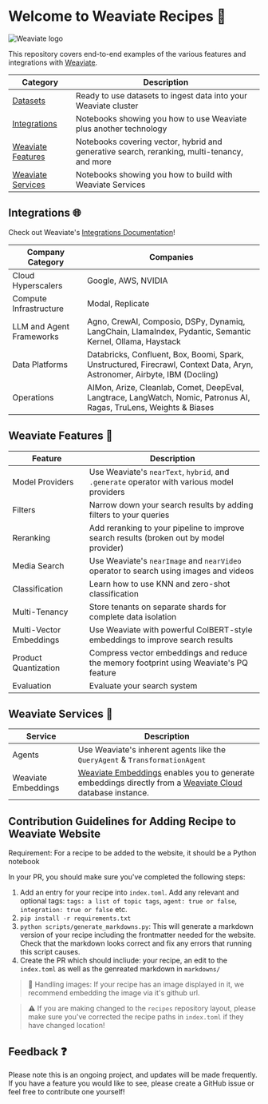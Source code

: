 # Welcome to Weaviate Recipes 💚

![Weaviate logo](.github/Weaviate.png)

This repository covers end-to-end examples of the various features and integrations with [Weaviate](https://www.weaviate.io).

| Category | Description |
| -------------|---------|
| [Datasets](/datasets/) | Ready to use datasets to ingest data into your Weaviate cluster |
| [Integrations](/integrations)| Notebooks showing you how to use Weaviate plus another technology |
| [Weaviate Features](/weaviate-features) | Notebooks covering vector, hybrid and generative search, reranking, multi-tenancy, and more |
| [Weaviate Services](/weaviate-services/) | Notebooks showing you how to build with Weaviate Services |


## Integrations 🌐
Check out Weaviate's [Integrations Documentation](https://weaviate.io/developers/integrations)!

| Company Category | Companies |
|------------------|-----------|
| Cloud Hyperscalers | Google, AWS, NVIDIA |
| Compute Infrastructure | Modal, Replicate |
| LLM and Agent Frameworks | Agno, CrewAI, Composio, DSPy, Dynamiq, LangChain, LlamaIndex, Pydantic, Semantic Kernel, Ollama, Haystack |
| Data Platforms| Databricks, Confluent, Box, Boomi, Spark, Unstructured, Firecrawl, Context Data, Aryn, Astronomer, Airbyte, IBM (Docling) |
| Operations | AIMon, Arize, Cleanlab, Comet, DeepEval, Langtrace, LangWatch, Nomic, Patronus AI, Ragas, TruLens, Weights & Biases |


## Weaviate Features 🔧

| Feature | Description |
|---------|-------------|
| Model Providers | Use Weaviate's `nearText`, `hybrid`, and `.generate` operator with various model providers |
| Filters | Narrow down your search results by adding filters to your queries |
| Reranking | Add reranking to your pipeline to improve search results (broken out by model provider) |
| Media Search | Use Weaviate's `nearImage` and `nearVideo` operator to search using images and videos |
| Classification | Learn how to use KNN and zero-shot classification |
| Multi-Tenancy | Store tenants on separate shards for complete data isolation |
| Multi-Vector Embeddings | Use Weaviate with powerful ColBERT-style embeddings to improve search results |
| Product Quantization | Compress vector embeddings and reduce the memory footprint using Weaviate's PQ feature |
| Evaluation | Evaluate your search system |

## Weaviate Services 🧰
| Service | Description |
|---------|-------------|
| Agents | Use Weaviate's inherent agents like the `QueryAgent` & `TransformationAgent` |
| Weaviate Embeddings | [Weaviate Embeddings](https://weaviate.io/developers/wcs/embeddings) enables you to generate embeddings directly from a [Weaviate Cloud](https://console.weaviate.cloud/) database instance. | 

## Contribution Guidelines for Adding Recipe to Weaviate Website

Requirement: For a recipe to be added to the website, it should be a Python notebook

In your PR, you should make sure you've completed the following steps:

1. Add an entry for your recipe into `index.toml`. Add any relevant and optional tags: `tags: a list of topic tags`, `agent: true or false`, `integration: true or false` etc.
2. `pip install -r requirements.txt`
3. `python scripts/generate_markdowns.py`: This will generate a markdown version of your recipe including the frontmatter needed for the website. Check that the markdown looks correct and fix any errors that running this script causes.
4. Create the PR which should incliude: your recipe, an edit to the `index.toml` as well as the genreated markdown in `markdowns/`

> 🌅 Handling images: If your recipe has an image displayed in it, we recommend embedding the image via it's github url.

> ⚠️ If you are making changed to the `recipes` repository layout, please make sure you've corrected the recipe paths in `index.toml` if they have changed location!

## Feedback ❓
Please note this is an ongoing project, and updates will be made frequently. If you have a feature you would like to see, please create a GitHub issue or feel free to contribute one yourself!
